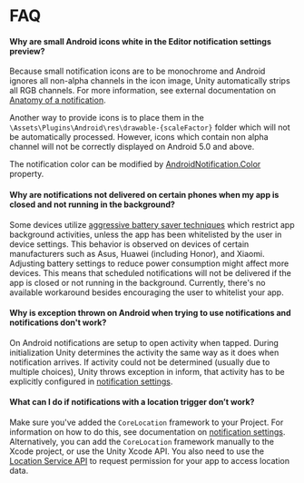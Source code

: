 # FAQ

#### Why are small Android icons white in the Editor notification settings preview?

Because small notification icons are to be monochrome and Android ignores all non-alpha channels in the icon image, Unity automatically strips all RGB channels. For more information, see external documentation on [Anatomy of a notification](https://material.io/design/platform-guidance/android-notifications.html#anatomy-of-a-notification).

Another way to provide icons is to place them in the `\Assets\Plugins\Android\res\drawable-{scaleFactor}` folder which will not be automatically processed. However, icons which contain non alpha channel will not be correctly displayed on Android 5.0 and above.

The notification color can be modified by [AndroidNotification.Color](../api/Unity.Notifications.Android.AndroidNotification.html#Unity_Notifications_Android_AndroidNotification_Color) property.

#### Why are notifications not delivered on certain phones when my app is closed and not running in the background?

Some devices utilize [aggressive battery saver techniques](https://stackoverflow.com/questions/47145722/how-to-deal-with-huaweis-and-xiaomis-battery-optimizations) which restrict app background activities, unless the app has been whitelisted by the user in device settings. This behavior is observed on devices of certain manufacturers such as Asus, Huawei (including Honor), and Xiaomi. Adjusting battery settings to reduce power consumption might affect more devices.
This means that scheduled notifications will not be delivered if the app is closed or not running in the background. Currently, there's no available workaround besides encouraging the user to whitelist your app.

#### Why is exception thrown on Android when trying to use notifications and notifications don't work?

On Android notifications are setup to open activity when tapped. During initialization Unity determines the activity the same way as it does when notification arrives. If activity could not be determined (usually due to multiple choices), Unity throws exception in inform, that activity has to be explicitly configured in [notification settings](Settings.md#custom-activity).

#### What can I do if notifications with a location trigger don’t work?

Make sure you've added the `CoreLocation` framework to your Project. For information on how to do this, see documentation on [notification settings](Settings.md#include-corelocation-framework).
Alternatively, you can add the `CoreLocation` framework manually to the Xcode project, or use the Unity Xcode API. You also need to use the [Location Service API](https://docs.unity3d.com/ScriptReference/LocationService.html) to request permission for your app to access location data.
